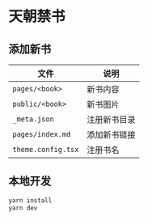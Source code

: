 # 天朝禁书

## 添加新书

| 文件 | 说明 |
| --- | --- |
| `pages/<book>` | 新书内容 |
| `public/<book>` | 新书图片 |
| `_meta.json` | 注册新书目录 |
| `pages/index.md` | 添加新书链接 |
| `theme.config.tsx` | 注册书名 |

## 本地开发

```sh
yarn install
yarn dev
```
